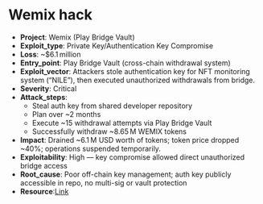 # Wemix hack

- **Project**: Wemix (Play Bridge Vault)
- **Exploit_type**: Private Key/Authentication Key Compromise
- **Loss**: ~$6.1 million 
- **Entry_point**: Play Bridge Vault (cross-chain withdrawal system) 
- **Exploit_vector**: Attackers stole authentication key for NFT monitoring system (“NILE”), then executed unauthorized withdrawals from bridge. 
- **Severity**: Critical
- **Attack_steps**:
    - Steal auth key from shared developer repository
    - Plan over ~2 months
    - Execute ~15 withdrawal attempts via Play Bridge Vault
    - Successfully withdraw ~8.65 M WEMIX tokens
- **Impact**: Drained ~6.1 M USD worth of tokens; token price dropped ~40%; operations suspended temporarily. 
- **Exploitability**: High — key compromise allowed direct unauthorized bridge access
- **Root_cause**: Poor off-chain key management; auth key publicly accessible in repo, no multi-sig or vault protection 
- **Resource**:[Link](https://www.halborn.com/blog/post/explained-the-wemix-hack-march-2025)